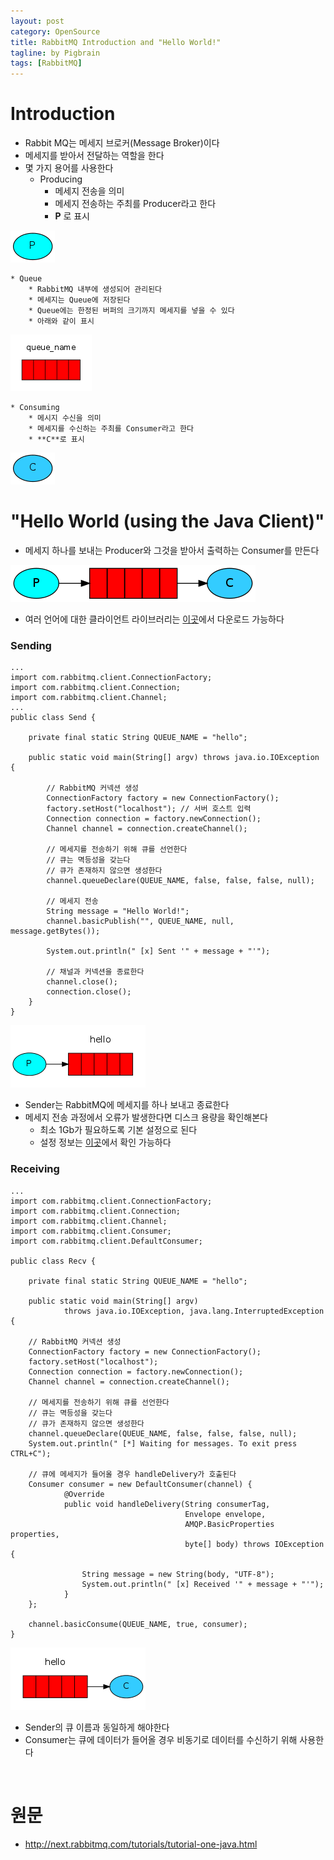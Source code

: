 ```yaml
---
layout: post
category: OpenSource
title: RabbitMQ Introduction and "Hello World!"
tagline: by Pigbrain
tags: [RabbitMQ]
---
```

  
<!--more-->  
  
# Introduction
* Rabbit MQ는 메세지 브로커(Message Broker)이다  
* 메세지를 받아서 전달하는 역할을 한다  
* 몇 가지 용어를 사용한다  
	* Producing  
		* 메세지 전송을 의미  
		* 메세지 전송하는 주최를 Producer라고 한다  
		* **P** 로 표시  
<img src="/assets/themes/Snail/img/OpenSource/RabbitMQ/IntroductionAndHelloWorld/producer.png" alt="">  
  
	* Queue  
		* RabbitMQ 내부에 생성되어 관리된다  
		* 메세지는 Queue에 저장된다  
		* Queue에는 한정된 버퍼의 크기까지 메세지를 넣을 수 있다  
		* 아래와 같이 표시  
<img src="/assets/themes/Snail/img/OpenSource/RabbitMQ/IntroductionAndHelloWorld/queue.png" alt="">  
  
	* Consuming  
		* 메시지 수신을 의미  
		* 메세지를 수신하는 주최를 Consumer라고 한다  
		* **C**로 표시  
<img src="/assets/themes/Snail/img/OpenSource/RabbitMQ/IntroductionAndHelloWorld/consumer.png" alt="">  
  
<br>  
  
# "Hello World (using the Java Client)"  
* 메세지 하나를 보내는 Producer와 그것을 받아서 출력하는 Consumer를 만든다  
<img src="/assets/themes/Snail/img/OpenSource/RabbitMQ/IntroductionAndHelloWorld/python-one.png" alt="">  
  
* 여러 언어에 대한 클라이언트 라이브러리는 [이곳](http://www.rabbitmq.com/devtools.html)에서 다운로드 가능하다  
  
### Sending  

	...  
	import com.rabbitmq.client.ConnectionFactory;
	import com.rabbitmq.client.Connection;
	import com.rabbitmq.client.Channel;
	...
	public class Send {  

		private final static String QUEUE_NAME = "hello";
		
		public static void main(String[] argv) throws java.io.IOException {
			
			// RabbitMQ 커넥션 생성
			ConnectionFactory factory = new ConnectionFactory();
			factory.setHost("localhost"); // 서버 호스트 입력 
			Connection connection = factory.newConnection();
			Channel channel = connection.createChannel();
			
			// 메세지를 전송하기 위해 큐를 선언한다  
			// 큐는 멱등성을 갖는다  
			// 큐가 존재하지 않으면 생성한다  
			channel.queueDeclare(QUEUE_NAME, false, false, false, null);
			
			// 메세지 전송
			String message = "Hello World!";
			channel.basicPublish("", QUEUE_NAME, null, message.getBytes());
			
			System.out.println(" [x] Sent '" + message + "'");
			
			// 채널과 커넥션을 종료한다   
			channel.close();
    		connection.close();
		}
	}
  
<img src="/assets/themes/Snail/img/OpenSource/RabbitMQ/IntroductionAndHelloWorld/sending.png" alt="">  
  
* Sender는 RabbitMQ에 메세지를 하나 보내고 종료한다  
* 메세지 전송 과정에서 오류가 발생한다면 디스크 용량을 확인해본다  
	* 최소 1Gb가 필요하도록 기본 설정으로 된다  
	* 설정 정보는 [이곳](http://www.rabbitmq.com/configure.html#config-items)에서 확인 가능하다  

### Receiving  
	
	...
	import com.rabbitmq.client.ConnectionFactory;
	import com.rabbitmq.client.Connection;
	import com.rabbitmq.client.Channel;
	import com.rabbitmq.client.Consumer;
	import com.rabbitmq.client.DefaultConsumer;
	
	public class Recv {

		private final static String QUEUE_NAME = "hello";
		
		public static void main(String[] argv)
				throws java.io.IOException, java.lang.InterruptedException {	
		
		// RabbitMQ 커넥션 생성
		ConnectionFactory factory = new ConnectionFactory();
		factory.setHost("localhost");
		Connection connection = factory.newConnection();
		Channel channel = connection.createChannel();
		
		// 메세지를 전송하기 위해 큐를 선언한다  
		// 큐는 멱등성을 갖는다  
		// 큐가 존재하지 않으면 생성한다  
		channel.queueDeclare(QUEUE_NAME, false, false, false, null);
		System.out.println(" [*] Waiting for messages. To exit press CTRL+C");
		
		// 큐에 메세지가 들어올 경우 handleDelivery가 호출된다  
		Consumer consumer = new DefaultConsumer(channel) {
				@Override
				public void handleDelivery(String consumerTag, 
				                           Envelope envelope, 
				                           AMQP.BasicProperties properties, 
				                           byte[] body) throws IOException {
					
					String message = new String(body, "UTF-8");
					System.out.println(" [x] Received '" + message + "'");
				}
		};
		
		channel.basicConsume(QUEUE_NAME, true, consumer);
	}
  
<img src="/assets/themes/Snail/img/OpenSource/RabbitMQ/IntroductionAndHelloWorld/receiving.png" alt="">  
  
* Sender의 큐 이름과 동일하게 해야한다  
* Consumer는 큐에 데이터가 들어올 경우 비동기로 데이터를 수신하기 위해 사용한다    
  
<br>  
  
# 원문  
* http://next.rabbitmq.com/tutorials/tutorial-one-java.html  
